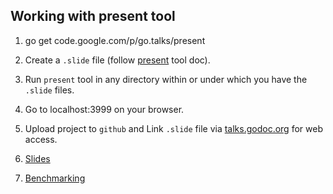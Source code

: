 ## Working with present tool

1. go get code.google.com/p/go.talks/present

2. Create a `.slide` file (follow [present](https://godoc.org/golang.org/x/tools/present) tool doc).

3. Run `present` tool in any directory within or under which you have the `.slide` files.

4. Go to localhost:3999 on your browser.

5. Upload project to `github` and Link `.slide` file via [talks.godoc.org](https://talks.godoc.org/) for web access.

6. [Slides](https://talks.godoc.org/github.com/g-kutty/go-testing/testing.slide)

7. [Benchmarking](https://golang.org/pkg/testing/#hdr-Benchmarks)
